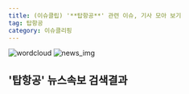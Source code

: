 ```yaml
---
title: (이슈클립) '**탑항공**' 관련 이슈, 기사 모아 보기
tag: 탑항공
category: 이슈클리핑
---
```

![wordcloud](https://s3.ap-northeast-2.amazonaws.com/lyrics101-wordcloud/2018-10-03-1538559962.png)
![news_img](https://user-images.githubusercontent.com/42597476/44507050-1206f400-a6e4-11e8-8d98-7ffbfebb353f.png)
## **'**탑항공**'** 뉴스속보 검색결과

